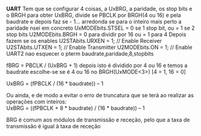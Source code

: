 **UART**
Tem que se configurar 4 coisas, a UxBRG, a paridade, os stop bits e o BRGH
para obter UxBRG, divide se PBCLK por BRGH(4 ou 16) e pela baudrate e depois faz se - 1... arredonda se para o inteiro mais perto
a paridade nsei em concreto
UxMODEbits.STSEL = 0 se 1 stop bit, ou = 1 se 2 stop bits
U2MODEbits.BRGH = 0 para dividir por 16 ou = 1 para 4
Depois fazem se os enables
    U2STAbits.URXEN = 1;      // Enable Receiver
    U2STAbits.UTXEN = 1;      // Enable Transmitter
    U2MODEbits.ON = 1;        // Enable UART2
nao esquecer o pterm baudrate,paridade,8,stopbits

fBRG = PBCLK / (UxBRG + 1)
depois isto é dividido por 4 ou 16 e temos a baudrate
escolhe-se se é 4 ou 16 no BRGH(UxMODE<3>) [4 = 1, 16 = 0]

UxBRG = (fPBCLK / (16 * baudrate)) – 1 
 
Ou  ainda,  e  de  modo  a  evitar  o  erro  de  truncatura  que  se  terá  ao  realizar  as  operações  com 
inteiros:  
UxBRG = ((fPBCLK + 8 * baudrate) / (16 * baudrate)) – 1

BRG  é  comum  aos  módulos  de  transmissão  e  receção,  pelo  que  a  taxa  de 
transmissão é igual à taxa de receção